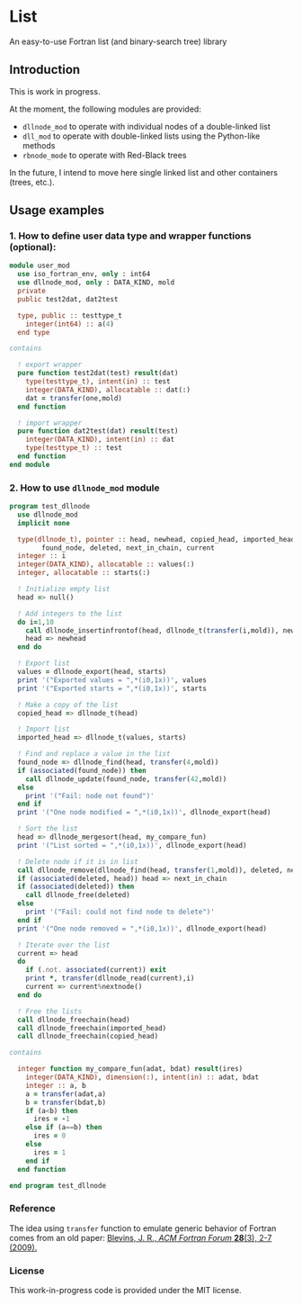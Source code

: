# List

An easy-to-use Fortran list (and binary-search tree) library

## Introduction

This is work in progress.

At the moment, the following modules are provided:

* `dllnode_mod` to operate with individual nodes of a double-linked list
* `dll_mod` to operate with double-linked lists using the Python-like
   methods
* `rbnode_mode` to operate with Red-Black trees

In the future, I intend to move here single linked list and other
containers (trees, etc.).


## Usage examples

### 1. How to define user data type and wrapper functions (optional):

```fortran
module user_mod
  use iso_fortran_env, only : int64
  use dllnode_mod, only : DATA_KIND, mold
  private
  public test2dat, dat2test

  type, public :: testtype_t
    integer(int64) :: a(4)
  end type

contains

  ! export wrapper
  pure function test2dat(test) result(dat)
    type(testtype_t), intent(in) :: test
    integer(DATA_KIND), allocatable :: dat(:)
    dat = transfer(one,mold)
  end function

  ! import wrapper
  pure function dat2test(dat) result(test)
    integer(DATA_KIND), intent(in) :: dat
    type(testtype_t) :: test
  end function
end module
```

### 2. How to use `dllnode_mod` module

```fortran
program test_dllnode
  use dllnode_mod
  implicit none

  type(dllnode_t), pointer :: head, newhead, copied_head, imported_head, &
        found_node, deleted, next_in_chain, current
  integer :: i
  integer(DATA_KIND), allocatable :: values(:)
  integer, allocatable :: starts(:)

  ! Initialize empty list
  head => null()

  ! Add integers to the list
  do i=1,10
    call dllnode_insertinfrontof(head, dllnode_t(transfer(i,mold)), newhead)
    head => newhead
  end do

  ! Export list
  values = dllnode_export(head, starts)
  print '("Exported values = ",*(i0,1x))', values
  print '("Exported starts = ",*(i0,1x))', starts

  ! Make a copy of the list
  copied_head => dllnode_t(head)

  ! Import list
  imported_head => dllnode_t(values, starts)

  ! Find and replace a value in the list
  found_node => dllnode_find(head, transfer(4,mold))
  if (associated(found_node)) then
    call dllnode_update(found_node, transfer(42,mold))
  else
    print '("Fail: node not found")'
  end if
  print '("One node modified = ",*(i0,1x))', dllnode_export(head)

  ! Sort the list
  head => dllnode_mergesort(head, my_compare_fun)
  print '("List sorted = ",*(i0,1x))', dllnode_export(head)

  ! Delete node if it is in list
  call dllnode_remove(dllnode_find(head, transfer(1,mold)), deleted, next_in_chain)
  if (associated(deleted, head)) head => next_in_chain
  if (associated(deleted)) then
    call dllnode_free(deleted)
  else
    print '("Fail: could not find node to delete")'
  end if
  print '("One node removed = ",*(i0,1x))', dllnode_export(head)

  ! Iterate over the list
  current => head
  do
    if (.not. associated(current)) exit
    print *, transfer(dllnode_read(current),i)
    current => current%nextnode()
  end do

  ! Free the lists
  call dllnode_freechain(head)
  call dllnode_freechain(imported_head)
  call dllnode_freechain(copied_head)

contains

  integer function my_compare_fun(adat, bdat) result(ires)
    integer(DATA_KIND), dimension(:), intent(in) :: adat, bdat
    integer :: a, b
    a = transfer(adat,a)
    b = transfer(bdat,b)
    if (a<b) then
      ires = -1
    else if (a==b) then
      ires = 0
    else
      ires = 1
    end if
  end function

end program test_dllnode
```

### Reference

The idea using `transfer` function to emulate generic behavior of Fortran comes
from an old paper:
[Blevins, J. R., _ACM Fortran Forum_ **28**(3), 2-7 (2009).](https://jblevins.org/research/generic-list)

### License

This work-in-progress code is provided under the MIT license.
